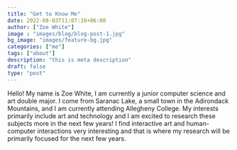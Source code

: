 ```yaml
---
title: "Get to Know Me"
date: 2022-08-03T11:07:10+06:00
author: ["Zoe White"]
image : "images/blog/blog-post-1.jpg"
bg_image: "images/feature-bg.jpg"
categories: ["me"]
tags: ["about"]
description: "this is meta description"
draft: false
type: "post"
---
```



Hello! My name is Zoe White, I am currently a junior computer science and art double major. I come from Saranac Lake, a small town in the Adirondack Mountains, and I am currently attending Allegheny College. My interests primarily include art and technology and I am excited to research these subjects more in the next few years! I find interactive art and human-computer interactions very interesting and that is where my research will be primarily focused for the next few years.